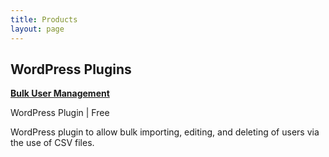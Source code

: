 ```yaml
---
title: Products
layout: page
---
```

## WordPress Plugins

<p class="product-title"><a href="bulk-user-management"><strong>Bulk User Management</strong></a></p>
<p class="csm_price">WordPress Plugin | Free</p>

WordPress plugin to allow bulk importing, editing, and deleting of users via the use of CSV files.